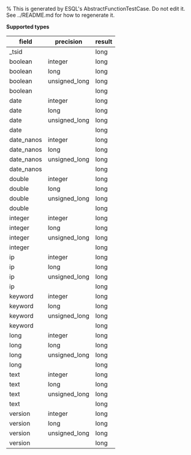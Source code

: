 % This is generated by ESQL's AbstractFunctionTestCase. Do not edit it. See ../README.md for how to regenerate it.

**Supported types**

| field | precision | result |
| --- | --- | --- |
| _tsid | | long |
| boolean | integer | long |
| boolean | long | long |
| boolean | unsigned_long | long |
| boolean | | long |
| date | integer | long |
| date | long | long |
| date | unsigned_long | long |
| date | | long |
| date_nanos | integer | long |
| date_nanos | long | long |
| date_nanos | unsigned_long | long |
| date_nanos | | long |
| double | integer | long |
| double | long | long |
| double | unsigned_long | long |
| double | | long |
| integer | integer | long |
| integer | long | long |
| integer | unsigned_long | long |
| integer | | long |
| ip | integer | long |
| ip | long | long |
| ip | unsigned_long | long |
| ip | | long |
| keyword | integer | long |
| keyword | long | long |
| keyword | unsigned_long | long |
| keyword | | long |
| long | integer | long |
| long | long | long |
| long | unsigned_long | long |
| long | | long |
| text | integer | long |
| text | long | long |
| text | unsigned_long | long |
| text | | long |
| version | integer | long |
| version | long | long |
| version | unsigned_long | long |
| version | | long |

